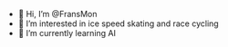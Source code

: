 - 👋 Hi, I’m @FransMon
- 👀 I’m interested in ice speed skating and race cycling
- 🌱 I’m currently learning AI
  

<!---
FransMon/FransMon is a ✨ special ✨ repository because its `README.md` (this file) appears on your GitHub profile.
You can click the Preview link to take a look at your changes.
--->
